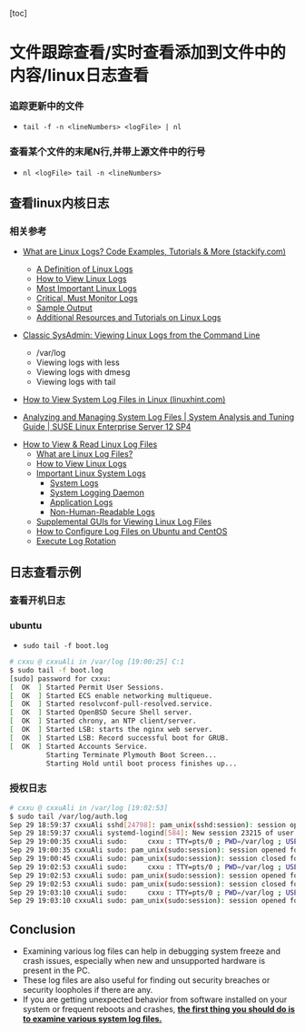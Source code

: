 [toc]



# 文件跟踪查看/实时查看添加到⽂件中的内容/linux日志查看

### 追踪更新中的文件

- `tail -f -n <lineNumbers> <logFile> | nl`

### 查看某个文件的末尾N行,并带上源文件中的行号

- `nl <logFile> tail -n <lineNumbers>`

## 查看linux内核日志



### 相关参考

- [What are Linux Logs? Code Examples, Tutorials &amp; More (stackify.com)](https://stackify.com/linux-logs/)

  - [A Definition of Linux Logs](https://stackify.com/linux-logs/#h-a-definition-of-linux-logs)
  - [How to View Linux Logs](https://stackify.com/linux-logs/#h-how-to-view-linux-logs)
  - [Most Important Linux Logs](https://stackify.com/linux-logs/#h-most-important-linux-logs)
  - [Critical, Must Monitor Logs](https://stackify.com/linux-logs/#h-critical-must-monitor-logs)
  - [Sample Output](https://stackify.com/linux-logs/#h-sample-output)
  - [Additional Resources and Tutorials on Linux Logs](https://stackify.com/linux-logs/#h-additional-resources-and-tutorials-on-linux-logs)
- [Classic SysAdmin: Viewing Linux Logs from the Command Line](https://www.linuxfoundation.org/blog/blog/classic-sysadmin-viewing-linux-logs-from-the-command-line#hs_cos_wrapper_name)

  - /var/log
  - Viewing logs with less
  - Viewing logs with dmesg
  - Viewing logs with tail
- [How to View System Log Files in Linux (linuxhint.com)](https://linuxhint.com/view_system_log_files_linux/)
- [Analyzing and Managing System Log Files | System Analysis and Tuning Guide | SUSE Linux Enterprise Server 12 SP4](https://documentation.suse.com/sles/12-SP4/html/SLES-all/cha-tuning-logfiles.html)

* [How to View &amp; Read Linux Log Files](https://phoenixnap.com/kb/how-to-view-read-linux-log-files#headline-211-157)
  * [What are Linux Log Files?](https://phoenixnap.com/kb/how-to-view-read-linux-log-files#ftoc-heading-1)
  * [How to View Linux Logs](https://phoenixnap.com/kb/how-to-view-read-linux-log-files#ftoc-heading-2)
  * [Important Linux System Logs](https://phoenixnap.com/kb/how-to-view-read-linux-log-files#ftoc-heading-3)
    * [System Logs](https://phoenixnap.com/kb/how-to-view-read-linux-log-files#ftoc-heading-4)
    * [System Logging Daemon](https://phoenixnap.com/kb/how-to-view-read-linux-log-files#ftoc-heading-5)
    * [Application Logs](https://phoenixnap.com/kb/how-to-view-read-linux-log-files#ftoc-heading-6)
    * [Non-Human-Readable Logs](https://phoenixnap.com/kb/how-to-view-read-linux-log-files#ftoc-heading-7)
  * [Supplemental GUIs for Viewing Linux Log Files](https://phoenixnap.com/kb/how-to-view-read-linux-log-files#ftoc-heading-8)
  * [How to Configure Log Files on Ubuntu and CentOS](https://phoenixnap.com/kb/how-to-view-read-linux-log-files#ftoc-heading-9)
  * [Execute Log Rotation](https://phoenixnap.com/kb/how-to-view-read-linux-log-files#ftoc-heading-10)

## 日志查看示例

### 查看开机日志

### ubuntu

- `sudo tail -f boot.log`

```bash
# cxxu @ cxxuAli in /var/log [19:00:25] C:1
$ sudo tail -f boot.log
[sudo] password for cxxu:
[  OK  ] Started Permit User Sessions.
[  OK  ] Started ECS enable networking multiqueue.
[  OK  ] Started resolvconf-pull-resolved.service.
[  OK  ] Started OpenBSD Secure Shell server.
[  OK  ] Started chrony, an NTP client/server.
[  OK  ] Started LSB: starts the nginx web server.
[  OK  ] Started LSB: Record successful boot for GRUB.
[  OK  ] Started Accounts Service.
         Starting Terminate Plymouth Boot Screen...
         Starting Hold until boot process finishes up...
```

### 授权日志

```bash
# cxxu @ cxxuAli in /var/log [19:02:53]
$ sudo tail /var/log/auth.log
Sep 29 18:59:37 cxxuAli sshd[24798]: pam_unix(sshd:session): session opened for user cxxu by (uid=0)
Sep 29 18:59:37 cxxuAli systemd-logind[584]: New session 23215 of user cxxu.
Sep 29 19:00:35 cxxuAli sudo:     cxxu : TTY=pts/0 ; PWD=/var/log ; USER=root ; COMMAND=/usr/bin/tail -f boot.log
Sep 29 19:00:35 cxxuAli sudo: pam_unix(sudo:session): session opened for user root by cxxu(uid=0)
Sep 29 19:00:45 cxxuAli sudo: pam_unix(sudo:session): session closed for user root
Sep 29 19:02:53 cxxuAli sudo:     cxxu : TTY=pts/0 ; PWD=/var/log ; USER=root ; COMMAND=/bin/cat /var/log/auth.log
Sep 29 19:02:53 cxxuAli sudo: pam_unix(sudo:session): session opened for user root by cxxu(uid=0)
Sep 29 19:02:53 cxxuAli sudo: pam_unix(sudo:session): session closed for user root
Sep 29 19:03:10 cxxuAli sudo:     cxxu : TTY=pts/0 ; PWD=/var/log ; USER=root ; COMMAND=/usr/bin/tail /var/log/auth.log
Sep 29 19:03:10 cxxuAli sudo: pam_unix(sudo:session): session opened for user root by cxxu(uid=0)
```

## Conclusion

- Examining various log files can help in debugging system freeze and crash issues, especially when new and unsupported hardware is present in the PC. 
- These log files are also useful for finding out security breaches or security loopholes if there are any. 
- If you are getting unexpected behavior from software installed on your system or frequent reboots and crashes, <u>**the first thing you should do is to examine various system log files.**</u>

